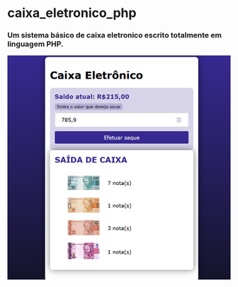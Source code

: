 # caixa_eletronico_php 

<h3>
Um sistema básico de caixa eletronico escrito totalmente em linguagem PHP.
</h3>

<img src="caixa_php.png">